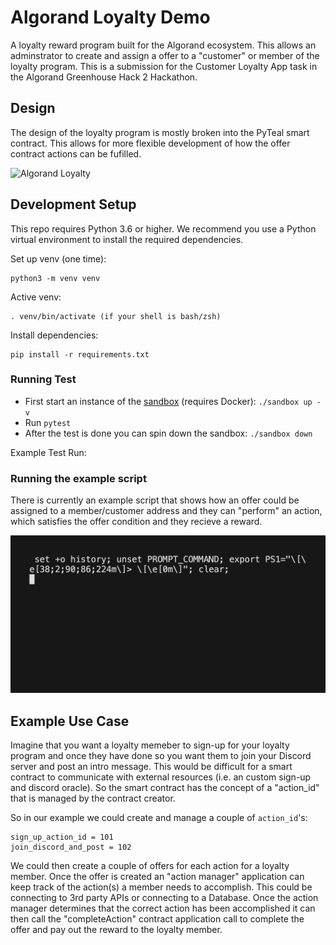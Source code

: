 # Algorand Loyalty Demo
A loyalty reward program built for the Algorand ecosystem. This allows an adminstrator
to create and assign a offer to a "customer" or member of the loyalty program. This is
a submission for the Customer Loyalty App task in the Algorand Greenhouse Hack 2 Hackathon.

## Design

The design of the loyalty program is mostly broken into the PyTeal smart contract. This
allows for more flexible development of how the offer contract actions can be fufilled.

![Algorand Loyalty](https://user-images.githubusercontent.com/7330964/199258212-8409df2e-2567-4ccd-afa8-c79e03718355.png)

## Development Setup

This repo requires Python 3.6 or higher. We recommend you use a Python virtual environment to install the required dependencies.

Set up venv (one time):

    python3 -m venv venv

Active venv:

    . venv/bin/activate (if your shell is bash/zsh)

Install dependencies:

    pip install -r requirements.txt

### Running Test

- First start an instance of the [sandbox](https://github.com/algorand/sandbox) (requires Docker): `./sandbox up -v`
- Run `pytest`
- After the test is done you can spin down the sandbox: `./sandbox down`

Example Test Run:

### Running the example script

There is currently an example script that shows how an offer could be assigned to a 
member/customer address and they can "perform" an action, which satisfies the offer condition
and they recieve a reward. 

![Loyalty Example](./assets/loyalty-demo.gif)


## Example Use Case

Imagine that you want a loyalty memeber to sign-up for your loyalty program and once they
have done so you want them to join your Discord server and post an intro message. This would
be difficult for a smart contract to communicate with external resources (i.e. an custom sign-up and
discord oracle). So the smart contract has the concept of a "action_id" that is managed by
the contract creator. 

So in our example we could create and manage a couple of `action_id`'s:

```
sign_up_action_id = 101
join_discord_and_post = 102
```

We could then create a couple of offers for each action for a loyalty member. Once the offer
is created an "action manager" application can keep track of the action(s) a member needs to
accomplish. This could be connecting to 3rd party APIs or connecting to a Database. Once the
action manager determines that the correct action has been accomplished it can then call the
"completeAction" contract application call to complete the offer and pay out the reward to 
the loyalty member.
